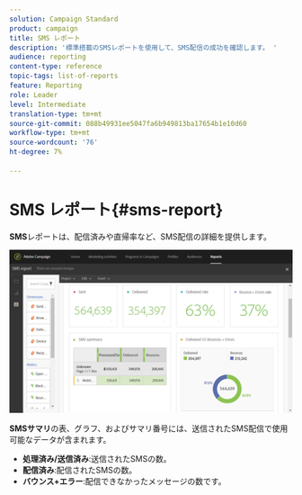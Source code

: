 ```yaml
---
solution: Campaign Standard
product: campaign
title: SMS レポート
description: '標準搭載のSMSレポートを使用して、SMS配信の成功を確認します。 '
audience: reporting
content-type: reference
topic-tags: list-of-reports
feature: Reporting
role: Leader
level: Intermediate
translation-type: tm+mt
source-git-commit: 088b49931ee5047fa6b949813ba17654b1e10d60
workflow-type: tm+mt
source-wordcount: '76'
ht-degree: 7%

---
```



# SMS レポート{#sms-report}

**SMS**&#x200B;レポートは、配信済みや直帰率など、SMS配信の詳細を提供します。

![](assets/dynamic_report_sms.png)

**SMSサマリ**&#x200B;の表、グラフ、およびサマリ番号には、送信されたSMS配信で使用可能なデータが含まれます。

* **処理済み/送信済み**:送信されたSMSの数。
* **配信済み**:配信されたSMSの数。
* **バウンス+エラー**:配信できなかったメッセージの数です。

